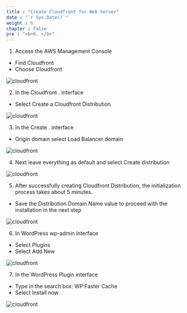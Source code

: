 ```yaml
---
title : "Create Cloudfront for Web Server"
date : "`r Sys.Date()`"
weight : 6
chapter : false
pre : "<b>6. </b>"
---
```



1. Access the AWS Management Console
- Find Cloudfront
- Choose Cloudfront

![cloudfront](/images/setupcloudfront/setup-cloud-front-01.png?featherlight=false&width=90pc)

2. In the Cloudfront . interface
- Select Create a Cloudfront Distribution

![cloudfront](/images/setupcloudfront/setup-cloud-front-02.png?featherlight=false&width=90pc)


3. In the Create . interface
- Origin domain select Load Balancer domain

![cloudfront](/images/setupcloudfront/setup-cloud-front-03.png?featherlight=false&width=90pc)

4. Next leave everything as default and select Create distribution

![cloudfront](/images/setupcloudfront/setup-cloud-front-04.png?featherlight=false&width=90pc)

5. After successfully creating Cloudfront Distribution, the initialization process takes about 5 minutes.
- Save the Distribution Domain Name value to proceed with the installation in the next step


![cloudfront](/images/setupcloudfront/setup-cloud-front-05.png?featherlight=false&width=90pc)

6. In WordPress wp-admin interface
- Select Plugins
- Select Add New

![cloudfront](/images/setupcloudfront/setup-cloud-front-06.png?featherlight=false&width=90pc)

7. In the WordPress Plugin interface
- Type in the search box: WP Faster Cache
- Select Install now

![cloudfront](/images/setupcloudfront/setup-cloud-front-07.png?featherlight=false&width=90pc)